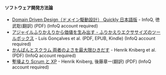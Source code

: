 #### ソフトウェア開発方法論

* [Domain Driven Design（ドメイン駆動設計） Quickly 日本語版](https://www.infoq.com/jp/minibooks/domain-driven-design-quickly/) - InfoQ, 徳武聡(翻訳) (PDF) (InfoQ account required)
* [アジャイルふりかえりから価値を生み出す \- ふりかえりエクササイズのツールボックス](https://www.infoq.com/jp/minibooks/agile-retrospectives-value/) - Luis Gonçalves et al. (PDF, EPUB, Kindle) (InfoQ account required)
* [かんばんとスクラム 両者のよさを最大限ひきだす](https://www.infoq.com/jp/minibooks/kanban-scrum-minibook/) - Henrik Kniberg et al. (PDF) (InfoQ account required)
* [塹壕より Scrum と  XP](http://www.infoq.com/jp/minibooks/scrum-xp-from-the-trenches) - Henrik Kniberg, 後藤章一(翻訳) (PDF) (InfoQ account required)
